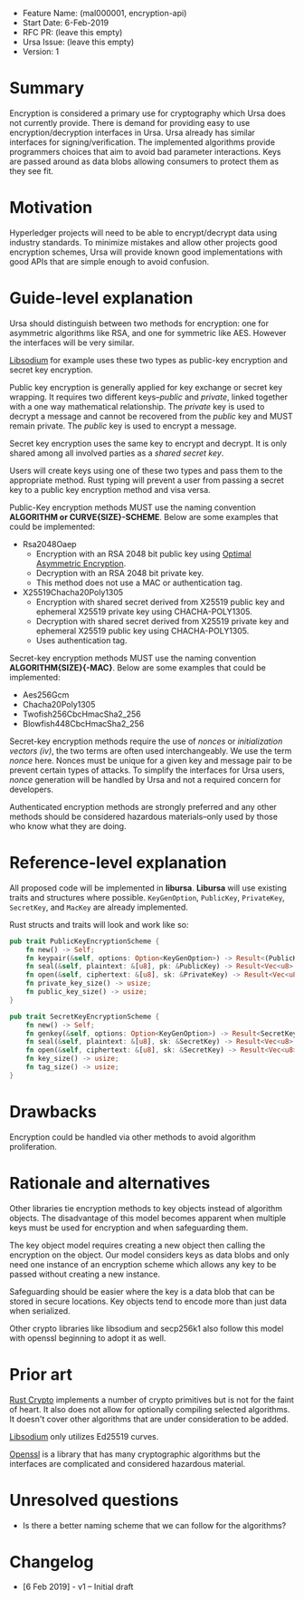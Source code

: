 - Feature Name: (mal000001, encryption-api)
- Start Date: 6-Feb-2019
- RFC PR: (leave this empty)
- Ursa Issue: (leave this empty)
- Version: 1

# Summary
[summary]: #summary

Encryption is considered a primary use for cryptography which Ursa does not
currently provide. There is demand for providing easy to use encryption/decryption
interfaces in Ursa. Ursa already has similar interfaces for signing/verification.
The implemented algorithms provide programmers choices that aim
to avoid bad parameter interactions. Keys are passed around as data blobs
allowing consumers to protect them as they see fit.

# Motivation
[motivation]: #motivation

Hyperledger projects will need to be able to encrypt/decrypt data using
industry standards. To minimize mistakes and allow other projects good
encryption schemes, Ursa will provide known good implementations with
good APIs that are simple enough to avoid confusion.

# Guide-level explanation
[guide-level-explanation]: #guide-level-explanation

Ursa should distinguish between two methods for encryption: one for asymmetric algorithms
like RSA, and one for symmetric like AES. However the interfaces will be very similar.

[Libsodium](https://libsodium.gitbook.io/doc/) for example uses these two types as public-key encryption and secret key encryption.

Public key encryption is generally applied for key exchange or secret key wrapping. It requires two different keys–*public* and *private*, linked together with a one way mathematical
relationship. The *private* key is used to decrypt a message and cannot be recovered from the *public* key and MUST remain private. The *public* key is used to encrypt a message.

Secret key encryption uses the same key to encrypt and decrypt. It is only shared among all involved parties as a *shared secret key*.

Users will create keys using one of these two types and pass them to the appropriate method.
Rust typing will prevent a user from passing a secret key to a public key encryption method and visa versa.

Public-Key encryption methods MUST use the naming convention **ALGORITHM or CURVE{SIZE}-SCHEME**. Below are some examples
that could be implemented:

- Rsa2048Oaep
    - Encryption with an RSA 2048 bit public key using [Optimal Asymmetric Encryption](https://tools.ietf.org/html/rfc8017#section-7.1).
    - Decryption with an RSA 2048 bit private key.
    - This method does not use a MAC or authentication tag.
- X25519Chacha20Poly1305
    - Encryption with shared secret derived from X25519 public key and ephemeral X25519 private key using CHACHA-POLY1305.
    - Decryption with shared secret derived from X25519 private key and ephemeral X25519 public key using CHACHA-POLY1305.
    - Uses authentication tag.

Secret-key encryption methods MUST use the naming convention **ALGORITHM{SIZE}{-MAC}**. Below are some examples
that could be implemented:

- Aes256Gcm
- Chacha20Poly1305
- Twofish256CbcHmacSha2_256
- Blowfish448CbcHmacSha2_256

Secret-key encryption methods require the use of *nonces* or *initialization vectors (iv)*, the two terms are often used interchangeably.
We use the term *nonce* here. Nonces must be unique for a given key and message pair to be prevent certain types of attacks.
To simplify the interfaces for Ursa users, *nonce* generation will be handled by Ursa and not a required concern for developers.

Authenticated encryption methods are strongly preferred and any other methods should be considered hazardous materials–only used by those who know what they are doing.

# Reference-level explanation
[reference-level-explanation]: #reference-level-explanation

All proposed code will be implemented in **libursa**.
**Libursa** will use existing traits and structures where possible.
`KeyGenOption`, `PublicKey`, `PrivateKey`, `SecretKey`, and `MacKey`
are already implemented.

Rust structs and traits will look and work like so:
```rust
pub trait PublicKeyEncryptionScheme {
    fn new() -> Self;
    fn keypair(&self, options: Option<KeyGenOption>) -> Result<(PublicKey, PrivateKey), CryptoError>;
    fn seal(&self, plaintext: &[u8], pk: &PublicKey) -> Result<Vec<u8>, CryptoError>;
    fn open(&self, ciphertext: &[u8], sk: &PrivateKey) -> Result<Vec<u8>, CryptoError>;
    fn private_key_size() -> usize;
    fn public_key_size() -> usize;
}

pub trait SecretKeyEncryptionScheme {
    fn new() -> Self;
    fn genkey(&self, options: Option<KeyGenOption>) -> Result<SecretKey, CryptoError>;
    fn seal(&self, plaintext: &[u8], sk: &SecretKey) -> Result<Vec<u8>, CryptoError>;
    fn open(&self, ciphertext: &[u8], sk: &SecretKey) -> Result<Vec<u8>, CryptoError>;
    fn key_size() -> usize;
    fn tag_size() -> usize;
}
```

# Drawbacks
[drawbacks]: #drawbacks

Encryption could be handled via other methods to avoid algorithm proliferation.

# Rationale and alternatives
[alternatives]: #alternatives

Other libraries tie encryption methods to key objects instead of algorithm objects.
The disadvantage of this model becomes apparent when multiple keys must be used for encryption
and when safeguarding them.

The key object model requires creating a new object then calling the encryption on the object.
Our model considers keys as data blobs and only need one instance of an encryption scheme which allows any
key to be passed without creating a new instance.

Safeguarding should be easier where the key is a data blob that can be stored in secure locations.
Key objects tend to encode more than just data when serialized.

Other crypto libraries like libsodium and secp256k1 also follow this model with openssl beginning to adopt it as well.

# Prior art
[prior-art]: #prior-art

[Rust Crypto](https://crates.io/crates/rust-crypto) implements a number of crypto primitives but is not for the faint of heart.
It also does not allow for optionally compiling selected algorithms. It doesn't cover other algorithms that are under consideration to be added.

[Libsodium](https://libsodium.gitbook.io/doc/) only utilizes Ed25519 curves.

[Openssl](https://www.openssl.org) is a library that has many cryptographic algorithms but the interfaces are complicated and considered hazardous material.

# Unresolved questions
[unresolved]: #unresolved-questions

- Is there a better naming scheme that we can follow for the algorithms?

# Changelog
[changelog]: #changelog

- [6 Feb 2019] - v1 – Initial draft
